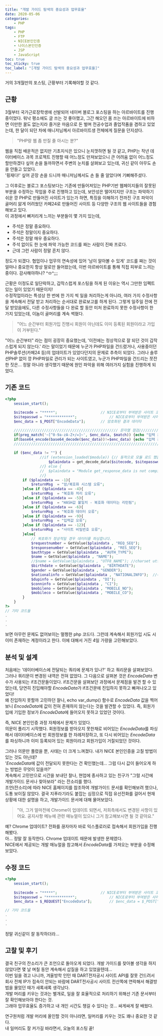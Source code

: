 ```yaml
---
title: "개발 가이드 탐색의 중요성과 업무효율"
date: 2020-05-06
categories:
    - PHP
tags:
    - PHP
    - FTP
    - NICE본인인증
    - 나이스본인인증
    - JSP
    - JavaScript
toc: true
toc_sticky: true
toc_label: "[개발 가이드 탐색의 중요성과 업무효율]"
---
```

거의 3개월만의 포스팅, 근황부터 기록해야할 것 같다.  
## 근황
3월부터 국가근로장학생에 선발되어 네이버 블로그 포스팅을 하는 아르바이트를 진행 중이었다.
워낙 평소에도 글 쓰는 것 좋아했고, 그간 해오던 몸 쓰는 아르바이트에 비하면 이만한 꿀도 없는지라 
즐거운 마음으로 돈 벌며 전공수업과 졸업작품을 겸하고 있었는데, 한 달이 되던 차에 매니저님께서 아르바이트생 전체에게 질문을 던지셨다.

> "PHP랑 웹 좀 만질 줄 아시는 분?"

웹을 직접 배운적은 없지만 기초지식은 있으니 눈치껏하면 될 것 같고,
PHP는 작년 데이터베이스 과목 프로젝트 진행할 때 어느정도 만져보았으니 
큰 어려움 없이 어느정도 할만하겠다 싶어 손을 들까하면서 주변의 눈치를 살펴보고 있는데, 
귀신 같이 아무도 손을 안들고 있었다.  
'횡재다!' 싶어 곧장 손을 드니까 매니저님께서도 손 들 줄 알았다며 기뻐해주셨다.  
  
그 이후로는 블로그 포스팅보다는 기존에 만들어져있는 PHP기반 웹페이지들의 잘못된 부분을 수정하는 작업을 주로 진행하고 있는데, 
보안성은 떨어지지만 구조는 파악하기 쉬운 깡 PHP로 만들어진 사이트가 있는가 하면, 
특징을 이해하기 전까진 구조 파악이 골머리 앓게 어려웠던 카페24로 만들어진 사이트 등 
다양한 구조의 웹 사이트들을 경험해보고 있다.  
이 과정에서 뼈저리게 느끼는 부분들이 몇 가지 있는데,

- 주석은 정말 중요하다.
- 주석은 정말이지 중요하다.
- 주석은 정말 매우 중요하다.
- 주석 없이도 한 눈에 파악 가능한 코드를 짜는 사람이 진짜 프로다.
- 근데 그런 사람이 정말 흔치 않다.
  
정도가 되겠다. 협업이나 업무의 연속성에 있어 '남이 알아볼 수 있게' 코드를 짜는 것이 얼마나 중요한지 
항상 말로만 들어왔는데, 이번 아르바이트를 통해 직접 피부로 느끼는 중이다. 감사해야하나? ^ㅁ^;;;  
  
근황은 이정도로 일단락하고, 갑작스럽게 포스팅을 하게 된 이유는 역시 그만한 임펙트 있는 일이 있었기 때문이지!  
수정작업이라는 특성상 한 번에 한 가지 씩 일을 처리하는게 아니라, 여러 가지 수정사항을 계속해서 전달 받고 
처리하는 순서대로 완료보고를 하게 된다. 그렇게 일주일 전에 전달 받았음에도, 다른 수정사항들을 다 완료 할 동안 
미처 완료하지 못한 수정사항이 한 가지 있었는데, 이놈이 골머리를 계속 썩혔다.

> "어느 순간부터 회원가입 진행시 회원이 아닌데도 이미 등록된 회원이라고 가입이 거부된다."

"어느 순간부터" 라는 점이 굉장히 중요했는데, '이전에는 정상적으로 잘 되던 것이 갑작스럽게 되지 않는다.' 라는
말이었기 때문에 누군가 PHP파일을 건드렸거나, 사용중이던 PHP솔루션(카페24 등)의 업데이트가 있었다던지의 문제로 추측이 되었다. 
그러나 솔루션PHP 없이 깡 PHP파일로 관리가 되는 사이트였고, 누군가 PHP파일을 건드리는 쪼잔한 짓은... 정말 아니라 생각했기 때문에 
원인 파악을 위해 여러가지 실험을 진행하게 되었다.

## 기존 코드
``` php
<?php
    session_start();
	
    $sitecode = "*****";					// NICE로부터 부여받은 사이트 코드
    $sitepasswd = "************";				// NICE로부터 부여받은 사이트 패스워드
    $enc_data = $_POST["EncodeData"];		// 암호화된 결과 데이타

	//////////////////////////////////////////////// 문자열 점검///////////////////////////////////////////////
    if(preg_match('~[^0-9a-zA-Z+/=]~', $enc_data, $match)) {echo "입력 값 확인이 필요합니다 : ".$match[0]; exit;} // 문자열 점검 추가. 
    if(base64_encode(base64_decode($enc_data))!=$enc_data) {echo "입력 값 확인이 필요합니다"; exit;}
	///////////////////////////////////////////////////////////////////////////////////////////////////////////
		
    if ($enc_data != "") {
				//if (extension_loaded($module)) {// 동적으로 모듈 로드 했을경우
					$plaindata = get_decode_data($sitecode, $sitepasswd, $enc_data);// 암호화된 결과 데이터의 복호화
				//} else {
				//	$plaindata = "Module get_response_data is not compiled into PHP";
				//}
        if ($plaindata == -1){
            $returnMsg  = "암/복호화 시스템 오류";
        }else if ($plaindata == -4){
            $returnMsg  = "복호화 처리 오류";
        }else if ($plaindata == -5){
            $returnMsg  = "HASH값 불일치 - 복호화 데이터는 리턴됨";
        }else if ($plaindata == -6){
            $returnMsg  = "복호화 데이터 오류";
        }else if ($plaindata == -9){
            $returnMsg  = "입력값 오류";
        }else if ($plaindata == -12){
            $returnMsg  = "사이트 비밀번호 오류";
        }else{
            // 복호화가 정상적일 경우 데이터를 파싱합니다.
            $requestnumber = GetValue($plaindata , "REQ_SEQ");
            $responsenumber = GetValue($plaindata , "RES_SEQ");
            $authtype = GetValue($plaindata , "AUTH_TYPE");
            $name = GetValue($plaindata , "NAME");
            //$name = GetValue($plaindata , "UTF8_NAME"); //charset utf8 사용시 주석 해제 후 사용
            $birthdate = GetValue($plaindata , "BIRTHDATE");
            $gender = GetValue($plaindata , "GENDER");
            $nationalinfo = GetValue($plaindata , "NATIONALINFO");	//내/외국인정보(사용자 매뉴얼 참조)
            $dupinfo = GetValue($plaindata , "DI");
            $conninfo = GetValue($plaindata , "CI");
			$mobileno = GetValue($plaindata , "MOBILE_NO");
            $mobileco = GetValue($plaindata , "MOBILE_CO");      
        }
    }
?>
// 기타 코드들
.
.
.
```
보면 아무런 문제도 없어보이는 멀쩡한 php 코드다. 그런데 계속해서 회원가입 시도 시 이미 존재하는 계정이라고 한다. 
이에 대해서 거진 4일 가량을 고민해보았다.

## 분석 및 설계
처음에는 '데이터베이스에 전달되는 쿼리에 문제가 있나?' 하고 쿼리문을 살펴보았다. 그러나 쿼리문이 변경된 내역은 전혀 없었다. 
그 다음으로 살펴본 것은 *EncodeData* 변수가 사용되는 if조건문들이었다. if조건문을 살펴보던 과정에서 문제점을 발견 할 수 있었는데, 
당연히 진입해야할 *EncodeData*가 if조건문에 진입하지 못하고 빠져나오고 있었다!  
왜 진입하지 못할까 고민하던 찰나, echo var_dump() 함수로 *EncodeData* 값을 찍어보니 *EncodeData*에 값이 
전혀 존재하지 않는다는 것을 발견할 수 있었다. 즉, 회원가입에 기입한 정보가 *EncodeData*에 들어오지 못하고 있었던 것이다.  
  
즉, NICE 본인인증 과정 자체에서 문제가 있었다.  
의문이 풀리기 시작했다. 회원정보를 받아오지 못한채로 비어있는 *EncodeData*를 파싱해서 데이터베이스에 빈 회원정보를 한 차례저장하고, 
또 다시 비어있는 *EncodeData*를 파싱하니까 이미 등록되어 있는 회원이라고 회원가입이 거절되었던 것이다.  
  
그러나 의문만 풀렸을 뿐, 사태는 더 크게 느껴졌다. 내가 NICE 본인인증을 고칠 방법이 있는 것도 아닌데?  
'*EncodeData*에 값이 전달되지 못한다는 건 확인했는데... 그럼 다시 값이 들어오게 하는 방법은 무엇이 있을까?'  
계속해서 고민만으로 시간을 보내던 찰나, 현업에 종사하고 있는 친구가 "그럴 시간에 개발가이드 문서나 찾아보라" 라는 잔소리를 했다.  
조언(잔소리)에 따라 NICE 홈페이지를 참조하여 개발가이드 문서를 확인해보려 했으나, 도통 보이질 않았다. 
결국 지푸라기라도 붙잡는 심정으로 직접 유선전화를 걸어서 현재 상황에 대한 설명을 하고, 개발가이드 문서에 대해 물어보았다.  
  
> "아, 그거 얼마전에 Chrome이 업데이트 되면서, 저희측에서도 변경된 사항이 있어요. 공지사항 메뉴에 관련 매뉴얼이 있으니 그거 참고해보시면 될 것 같아요."  
  
예? Chrome 업데이트? 전화를 끊자마자 바로 익스플로러로 접속해서 회원가입을 진행해봤다.  
아... 정말 잘 동작한다. Chrome 업데이트 때문에 발생한 문제였다.  
NICE에서 제공되는 개발 매뉴얼을 참고해서 *EncodeData*를 가져오는 부분을 수정해보았다.

## 수정 코드
``` php
<?php
    session_start();
	
    $sitecode = "*****";					// NICE로부터 부여받은 사이트 코드
    $sitepasswd = "************";				// NICE로부터 부여받은 사이트 패스워드
    $enc_data = $_REQUEST["EncodeData"];		// $enc_data = $_POST["EncodeData"];

// 기타 코드들
.
.
.
```
정말 귀신같이 잘 동작하더라...
  
## 고찰 및 후기
결국 친구의 잔소리가 큰 조언으로 돌아오게 되었다. 개발 가이드를 찾아볼 생각을 하지 않았다면 몇 날 며칠 동안 계속해서 
삽질을 하고 있었을텐데...  
이번 일을 겪고 나니까, 겨울방학 인턴 때 DART전자공시 사이트 API를 잘못 건드려서 회사 전체 IP가 접속이 안되는 바람에 
DART전사공시 사이트 전산쪽에 연락해서 해결방법을 물었던 때가 새록새록 생각났다.  
개발 머리를 키우는 것과는 별개로, 일을 잘 효율적으로 처리하기 위해선 기존 문서부터 잘 확인해보아야 한다는 것.  
그래야 업무효율도 증가하고 내 개인 시간도 챙길 수 있다는 것... 싸게싸게 잘 배웠다.  
  
연구원처럼 개발 머리에 올인할 것이 아니라면, 일머리를 키우는 것도 꽤나 중요한 것 같다.  
내 일머리도 잘 커가길 바라면서, 오늘의 포스팅 끝!